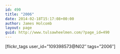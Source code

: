 ```yaml
---
id: 490
title: "2006"
date: 2014-02-18T15:17:08+00:00
author: James Holcomb
layout: page
guid: http://www.tulsawheelmen.com/?page_id=490
---
```

[flickr\_tags user\_id=&#8221;109398573@N02&#8243; tags=&#8221;2006&#8243;]